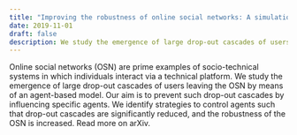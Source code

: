 ```yaml
---
title: "Improving the robustness of online social networks: A simulation approach of network interventions"
date: 2019-11-01
draft: false
description: We study the emergence of large drop-out cascades of users leaving the OSN by means of an agent-based model
---
```


Online social networks (OSN) are prime examples of socio-technical systems in which individuals interact via a technical platform. We study the emergence of large drop-out cascades of users leaving the OSN by means of an agent-based model. Our aim is to prevent such drop-out cascades by influencing specific agents. We identify strategies to control agents such that drop-out cascades are significantly reduced, and the robustness of the OSN is increased. Read more on arXiv.



